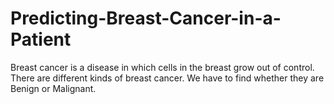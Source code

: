 # Predicting-Breast-Cancer-in-a-Patient
Breast cancer is a disease in which cells in the breast grow out of control. There are different kinds of breast cancer. We have to find whether they are Benign or Malignant.

